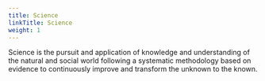 ```yaml
---
title: Science
linkTitle: Science
weight: 1
---
```


Science is the pursuit and application of knowledge and understanding of the natural and social world following a systematic methodology based on evidence to continuously improve and transform the unknown to the known.

